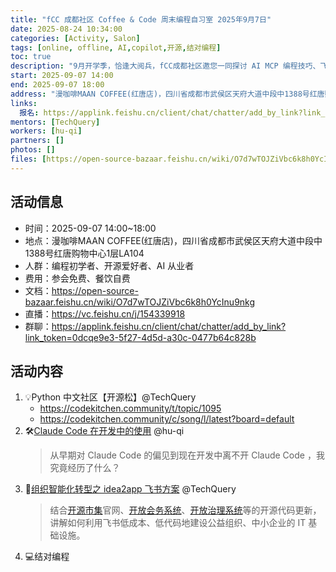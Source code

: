```yaml
---
title: "fCC 成都社区 Coffee & Code 周末编程自习室 2025年9月7日"
date: 2025-08-24 10:34:00
categories: [Activity, Salon]
tags: [online, offline, AI,copilot,开源,结对编程]
toc: true
description: "9月开学季，恰逢大阅兵，fCC成都社区邀您一同探讨 AI MCP 编程技巧、飞书建站方案。用代码致敬开源精神，让技术如阅兵般整齐有力！"
start: 2025-09-07 14:00
end: 2025-09-07 18:00
address: "漫咖啡MAAN COFFEE(红唐店)，四川省成都市武侯区天府大道中段中1388号红唐购物中心1层LA104"
links:
  报名: https://applink.feishu.cn/client/chat/chatter/add_by_link?link_token=0dcqe9e3-5f27-4d5d-a30c-0477b64c828b
mentors: [TechQuery]
workers: [hu-qi]
partners: []
photos: []
files: [https://open-source-bazaar.feishu.cn/wiki/O7d7wTOJZiVbc6k8h0YcInu9nkg]
---
```


## 活动信息

- 时间：2025-09-07 14:00~18:00
- 地点：漫咖啡MAAN COFFEE(红唐店)，四川省成都市武侯区天府大道中段中1388号红唐购物中心1层LA104
- 人群：编程初学者、开源爱好者、AI 从业者
- 费用：参会免费、餐饮自费
- 文档：https://open-source-bazaar.feishu.cn/wiki/O7d7wTOJZiVbc6k8h0YcInu9nkg
- 直播：https://vc.feishu.cn/j/154339918
- 群聊：https://applink.feishu.cn/client/chat/chatter/add_by_link?link_token=0dcqe9e3-5f27-4d5d-a30c-0477b64c828b

<!-- more -->

## 活动内容

1. 💡Python 中文社区【开源松】@TechQuery
    - https://codekitchen.community/t/topic/1095
    - https://codekitchen.community/c/song/l/latest?board=default
2. 🛠️[Claude Code 在开发中的使用](https://vxkeohee2mi.feishu.cn/wiki/L2S6w1kI6ifQsxky9pWcEJI3nJe) @hu-qi
    > 从早期对 Claude Code 的偏见到现在开发中离不开 Claude Code ，我究竟经历了什么？
3. 🚀[组织智能化转型之 idea2app 飞书方案](https://idea2app.feishu.cn/wiki/RsCvwrpXPimCpRkjpsAcWl2rnJd) @TechQuery
    > 结合[开源市集](https://bazaar.fcc-cd.dev/)官网、[开放会务系统](https://open-source-bazaar.feishu.cn/wiki/KWYyw9fiCiKrO1ksDR6cjum6npd)、[开放治理系统](https://open-source-bazaar.feishu.cn/wiki/NSthwlAnzikmOHkToj4cP6HznQb)等的开源代码更新，讲解如何利用飞书低成本、低代码地建设公益组织、中小企业的 IT 基础设施。
4.  💻结对编程
